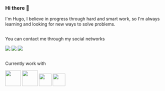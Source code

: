 ### Hi there 👋

<p>I'm Hugo, I believe in progress through hard and smart work, so I'm always learning and looking for new ways to solve problems.</p>

##

<p>You can contact me through my social networks </p>

<div >
<a href="https://www.linkedin.com/in/hugobrener/" target="_blank"><img src="https://img.shields.io/badge/LinkedIn-0077B5?style=for-the-badge&logo=linkedin&logoColor=white" target="_blank"></a>
<a href="https://www.instagram.com/ohugobrener/" target="_blank"><img src="https://img.shields.io/badge/Instagram-E4405F?style=for-the-badge&logo=instagram&logoColor=white"></a>
<a href="https://twitter.com/hugu1n82" target="_blank"><img src="https://img.shields.io/badge/Twitter-1DA1F2?style=for-the-badge&logo=twitter&logoColor=white"></a>
</div>

##

<p>Currently work with</p>

<div >
    <img src="https://cdn.jsdelivr.net/gh/devicons/devicon/icons/css3/css3-original-wordmark.svg"  height="50px"/>
    <img src="https://cdn.jsdelivr.net/gh/devicons/devicon/icons/html5/html5-original-wordmark.svg"   height="50px" />  
    <img src="https://cdn.jsdelivr.net/gh/devicons/devicon/icons/javascript/javascript-plain.svg"  height="40px"/>
    <img src="https://cdn.jsdelivr.net/gh/devicons/devicon/icons/python/python-plain.svg"  height="40px"/>
               
</div>

